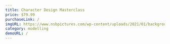 ```yaml
---
title: Character Design Masterclass
price: $79.99
purchaseLink: /
imgURL: https://www.nsbpictures.com/wp-content/uploads/2021/01/background-for-thumbnail-youtube-2-1024x576.jpg
category: modelling
demoURL: /
---
```

